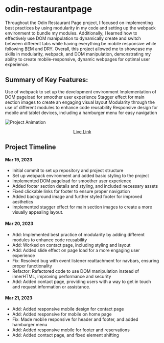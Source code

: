# odin-restaurantpage
Throughout the Odin Restaurant Page project, I focused on implementing best practices by using modularity in my code and setting up the webpack environment to bundle my modules. Additionally, I learned how to effectively use DOM manipulation to dynamically create and switch between different tabs while having everything be mobile responsive while following BEM and DRY. Overall, this project allowed me to showcase my skills in modularity, webpack, and DOM manipulation, demonstrating my ability to create mobile-responsive, dynamic webpages for optimal user experience.

## Summary of Key Features:
Use of webpack to set up the development environment
Implementation of DOM pageload for smoother user experience
Stagger effect for main section images to create an engaging visual layout
Modularity through the use of different modules to enhance code reusability
Responsive design for mobile and tablet devices, including a hamburger menu for easy navigation

![Project Animation](restaurantproj.gif)
<p align="center">
<a href="https://hyuncafe.github.io/odin-restaurantpage/" target="_blank">Live Link</a>
</p>

## Project Timeline
#### Mar 19, 2023

* Initial commit to set up repository and project structure
* Set up webpack environment and added basic styling to the project
* Implemented DOM pageload for smoother user experience
* Added footer section details and styling, and included necessary assets
* Fixed clickable links for footer to ensure proper navigation
* Added background image and further styled footer for improved aesthetics
* Implemented stagger effect for main section images to create a more visually appealing layout.

#### Mar 20, 2023
* Add: Implemented best practice of modularity by adding different modules to enhance code reusability
* Add: Worked on contact page, including styling and layout
* Add: Added slide effect on page load for a more engaging user experience
* Fix: Resolved bug with event listener reattachment for navbars, ensuring proper functionality
* Refactor: Refactored code to use DOM manipulation instead of innerHTML, improving performance and security
* Add: Added contact page, providing users with a way to get in touch and request information or assistance.

#### Mar 21, 2023

* Add: Added responsive mobile design for contact page
* Add: Added responsive for mobile on home page
* Fix: Made mobile responsive for header and footer, and added hamburger menu
* Add: Added responsive mobile for footer and reservations
* Add: Added contact page, and fixed element shifting
